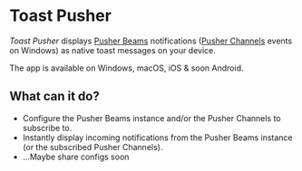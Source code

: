 # Toast Pusher
_Toast Pusher_ displays [Pusher Beams](https://pusher.com/beams) notifications ([Pusher Channels](https://pusher.com/channels) events on Windows) as native toast messages on your device.

The app is available on Windows, macOS, iOS & soon Android.

## What can it do?
 
* Configure the Pusher Beams instance and/or the Pusher Channels to subscribe to.
* Instantly display incoming notifications from the Pusher Beams instance (or the subscribed Pusher Channels).
* ...Maybe share configs soon

